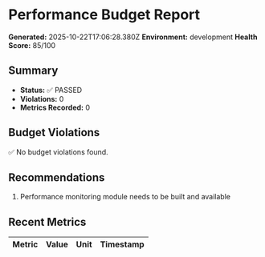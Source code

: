 # Performance Budget Report

**Generated:** 2025-10-22T17:06:28.380Z
**Environment:** development
**Health Score:** 85/100

## Summary

- **Status:** ✅ PASSED
- **Violations:** 0
- **Metrics Recorded:** 0

## Budget Violations

✅ No budget violations found.

## Recommendations

1. Performance monitoring module needs to be built and available

## Recent Metrics

| Metric | Value | Unit | Timestamp |
|--------|-------|------|-----------|
